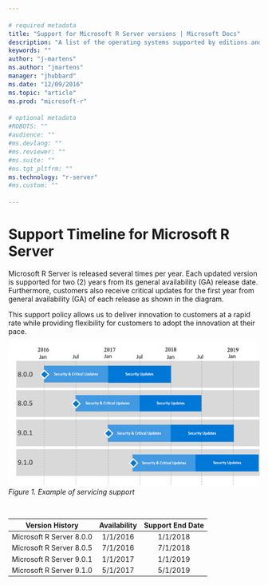 ```yaml
---

# required metadata
title: "Support for Microsoft R Server versions | Microsoft Docs"
description: "A list of the operating systems supported by editions and versions of Microsoft R Server and Revolution R Enterprise."
keywords: ""
author: "j-martens"
ms.author: "jmartens"
manager: "jhubbard"
ms.date: "12/09/2016"
ms.topic: "article"
ms.prod: "microsoft-r"

# optional metadata
#ROBOTS: ""
#audience: ""
#ms.devlang: ""
#ms.reviewer: ""
#ms.suite: ""
#ms.tgt_pltfrm: ""
ms.technology: "r-server"
#ms.custom: ""

---
```

# Support Timeline for Microsoft R Server

Microsoft R Server is released several times per year. Each updated version is supported for two (2) years from its general availability (GA) release date. Furthermore, customers also receive critical updates for the first year from general availability (GA) of each release as shown in the diagram.

This support policy allows us to deliver innovation to customers at a rapid rate while providing flexibility for customers to adopt the innovation at their pace. 

![Servicing Support](./media/resources-servicing-support/rserver-servicing-support.png)
<br>_Figure 1. Example of servicing support_

<br>

|Version History|Availability                       |Support End Date                  |
|:-------------------:|:---------------------------------:|:--------------------------------:|
|Microsoft R Server 8.0.0                |1/1/2016                           |1/1/2018                          |
|Microsoft R Server 8.0.5|7/1/2016|7/1/2018|
|Microsoft R Server 9.0.1|1/1/2017|1/1/2019|
|Microsoft R Server 9.1.0|5/1/2017|5/1/2019|
